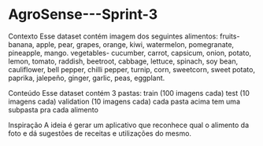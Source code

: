 # AgroSense---Sprint-3


Contexto
Esse dataset contém imagem dos seguintes alimentos:
fruits- banana, apple, pear, grapes, orange, kiwi, watermelon, pomegranate, pineapple, mango. vegetables- cucumber, carrot, capsicum, onion, potato, lemon, tomato, raddish, beetroot, cabbage, lettuce, spinach, soy bean, cauliflower, bell pepper, chilli pepper, turnip, corn, sweetcorn, sweet potato, paprika, jalepeño, ginger, garlic, peas, eggplant.


Conteúdo
Esse dataset contém 3 pastas:
train (100 imagens cada)
test (10 imagens cada)
validation (10 imagens cada)
cada pasta acima tem uma subpasta pra cada alimento


Inspiração
A ideia é gerar um aplicativo que reconhece qual o alimento da foto e dá sugestões de receitas e utilizações do mesmo.
